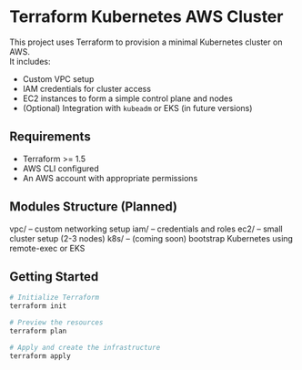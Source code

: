 # Terraform Kubernetes AWS Cluster

This project uses Terraform to provision a minimal Kubernetes cluster on AWS.  
It includes:

- Custom VPC setup
- IAM credentials for cluster access
- EC2 instances to form a simple control plane and nodes
- (Optional) Integration with `kubeadm` or EKS (in future versions)

## Requirements

- Terraform >= 1.5
- AWS CLI configured
- An AWS account with appropriate permissions

## Modules Structure (Planned)
  
  vpc/ – custom networking setup
  iam/ – credentials and roles
  ec2/ – small cluster setup (2-3 nodes)
  k8s/ – (coming soon) bootstrap Kubernetes using remote-exec or EKS

## Getting Started

```bash
# Initialize Terraform
terraform init

# Preview the resources
terraform plan

# Apply and create the infrastructure
terraform apply


